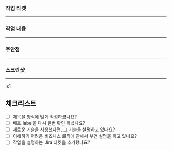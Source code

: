 ### 작업 티켓 <!-- [필수] 작업 티켓의 링크를 넣어주세요 -->
<hr/>


### 작업 내용 <!-- [필수] 작업 내용을 간결하게 설명해주세요 -->
<hr/>


### 주안점 <!-- [선택] 유심히 봐주었으면 하는 부분을 설명해주세요 -->
<hr/>


### 스크린샷 <!-- [선택] 작업한 UI의 스크린샷을 넣어주세요 -->
<hr/>
is1


## 체크리스트
- [ ] 제목을 양식에 맞게 작성하셨나요?
- [ ] 배포 label을 다시 한번 확인 하셨나요?
- [ ] 새로운 기술을 사용했다면, 그 기술을 설명하고 있나요?
- [ ] 이해하기 어려운 비즈니스 로직에 관해서 부연 설명을 하고 있나요?
- [ ] 작업을 설명하는 Jira 티켓을 추가했나요?